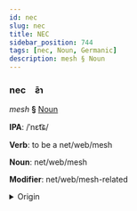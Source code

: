 ```yaml
---
id: nec
slug: nec
title: NEC
sidebar_position: 744
tags: [nec, Noun, Germanic]
description: mesh § Noun
---
```


### nec&emsp;<span kind="abugida">ƨ̄ɿ</span>

*mesh* **§** [Noun](../../tags/Noun)

**IPA**: /ˈnɛt͡ɕ/

**Verb**: to be a net/web/mesh

**Noun**: net/web/mesh

**Modifier**: net/web/mesh-related

<details>
    <summary>Origin</summary>
    German Netz /nɛt͡s/<br/>
    <em>Germanic Language Family</em>
</details>